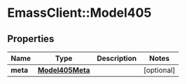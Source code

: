 # EmassClient::Model405

## Properties
Name | Type | Description | Notes
------------ | ------------- | ------------- | -------------
**meta** | [**Model405Meta**](Model405Meta.md) |  | [optional] 

